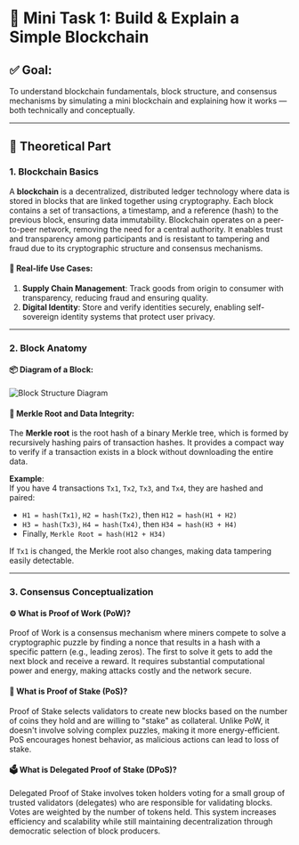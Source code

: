 # 🧱 Mini Task 1: Build & Explain a Simple Blockchain

## ✅ Goal:
To understand blockchain fundamentals, block structure, and consensus mechanisms by simulating a mini blockchain and explaining how it works — both technically and conceptually.

---

## 📖 Theoretical Part

### 1. Blockchain Basics

A **blockchain** is a decentralized, distributed ledger technology where data is stored in blocks that are linked together using cryptography. Each block contains a set of transactions, a timestamp, and a reference (hash) to the previous block, ensuring data immutability. Blockchain operates on a peer-to-peer network, removing the need for a central authority. It enables trust and transparency among participants and is resistant to tampering and fraud due to its cryptographic structure and consensus mechanisms.

#### 🔗 Real-life Use Cases:
1. **Supply Chain Management**: Track goods from origin to consumer with transparency, reducing fraud and ensuring quality.
2. **Digital Identity**: Store and verify identities securely, enabling self-sovereign identity systems that protect user privacy.

---

### 2. Block Anatomy

#### 📦 Diagram of a Block:
![Block Structure Diagram](images/graphviz.svg)

#### 🧪 Merkle Root and Data Integrity:

The **Merkle root** is the root hash of a binary Merkle tree, which is formed by recursively hashing pairs of transaction hashes. It provides a compact way to verify if a transaction exists in a block without downloading the entire data.

**Example**:  
If you have 4 transactions `Tx1`, `Tx2`, `Tx3`, and `Tx4`, they are hashed and paired:
- `H1 = hash(Tx1)`, `H2 = hash(Tx2)`, then `H12 = hash(H1 + H2)`
- `H3 = hash(Tx3)`, `H4 = hash(Tx4)`, then `H34 = hash(H3 + H4)`
- Finally, `Merkle Root = hash(H12 + H34)`

If `Tx1` is changed, the Merkle root also changes, making data tampering easily detectable.

---

### 3. Consensus Conceptualization

#### ⚙️ What is Proof of Work (PoW)?

Proof of Work is a consensus mechanism where miners compete to solve a cryptographic puzzle by finding a nonce that results in a hash with a specific pattern (e.g., leading zeros). The first to solve it gets to add the next block and receive a reward. It requires substantial computational power and energy, making attacks costly and the network secure.

#### 🌱 What is Proof of Stake (PoS)?

Proof of Stake selects validators to create new blocks based on the number of coins they hold and are willing to "stake" as collateral. Unlike PoW, it doesn't involve solving complex puzzles, making it more energy-efficient. PoS encourages honest behavior, as malicious actions can lead to loss of stake.

#### 🗳️ What is Delegated Proof of Stake (DPoS)?

Delegated Proof of Stake involves token holders voting for a small group of trusted validators (delegates) who are responsible for validating blocks. Votes are weighted by the number of tokens held. This system increases efficiency and scalability while still maintaining decentralization through democratic selection of block producers.



